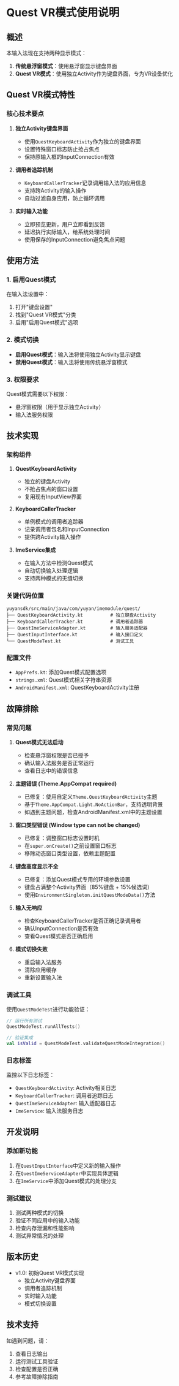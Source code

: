 # Quest VR模式使用说明

## 概述

本输入法现在支持两种显示模式：
1. **传统悬浮窗模式**：使用悬浮窗显示键盘界面
2. **Quest VR模式**：使用独立Activity作为键盘界面，专为VR设备优化

## Quest VR模式特性

### 核心技术要点

1. **独立Activity键盘界面**
   - 使用`QuestKeyboardActivity`作为独立的键盘界面
   - 设置特殊窗口标志防止抢占焦点
   - 保持原输入框的InputConnection有效

2. **调用者追踪机制**
   - `KeyboardCallerTracker`记录调用输入法的应用信息
   - 支持跨Activity的输入操作
   - 自动过滤自身应用，防止循环调用

3. **实时输入功能**
   - 立即预览更新，用户立即看到反馈
   - 延迟执行实际输入，给系统处理时间
   - 使用保存的InputConnection避免焦点问题

## 使用方法

### 1. 启用Quest模式

在输入法设置中：
1. 打开"键盘设置"
2. 找到"Quest VR模式"分类
3. 启用"启用Quest模式"选项

### 2. 模式切换

- **启用Quest模式**：输入法将使用独立Activity显示键盘
- **禁用Quest模式**：输入法将使用传统悬浮窗模式

### 3. 权限要求

Quest模式需要以下权限：
- 悬浮窗权限（用于显示独立Activity）
- 输入法服务权限

## 技术实现

### 架构组件

1. **QuestKeyboardActivity**
   - 独立的键盘Activity
   - 不抢占焦点的窗口设置
   - 复用现有InputView界面

2. **KeyboardCallerTracker**
   - 单例模式的调用者追踪器
   - 记录调用者包名和InputConnection
   - 提供跨Activity输入操作

3. **ImeService集成**
   - 在输入方法中检测Quest模式
   - 自动切换输入处理逻辑
   - 支持两种模式的无缝切换

### 关键代码位置

```
yuyansdk/src/main/java/com/yuyan/imemodule/quest/
├── QuestKeyboardActivity.kt          # 独立键盘Activity
├── KeyboardCallerTracker.kt          # 调用者追踪器
├── QuestImeServiceAdapter.kt         # 输入服务适配器
├── QuestInputInterface.kt            # 输入接口定义
└── QuestModeTest.kt                  # 测试工具
```

### 配置文件

- `AppPrefs.kt`: 添加Quest模式配置选项
- `strings.xml`: Quest模式相关字符串资源
- `AndroidManifest.xml`: QuestKeyboardActivity注册

## 故障排除

### 常见问题

1. **Quest模式无法启动**
   - 检查悬浮窗权限是否已授予
   - 确认输入法服务是否正常运行
   - 查看日志中的错误信息

2. **主题错误 (Theme.AppCompat required)**
   - 已修复：使用自定义`Theme.QuestKeyboardActivity`主题
   - 基于`Theme.AppCompat.Light.NoActionBar`，支持透明背景
   - 如遇到主题问题，检查AndroidManifest.xml中的主题设置

3. **窗口类型错误 (Window type can not be changed)**
   - 已修复：调整窗口标志设置时机
   - 在`super.onCreate()`之前设置窗口标志
   - 移除动态窗口类型设置，依赖主题配置

4. **键盘高度显示不全**
   - 已修复：添加Quest模式专用的环境参数设置
   - 键盘占满整个Activity界面（85%键盘 + 15%候选词）
   - 使用`EnvironmentSingleton.initQuestModeData()`方法

4. **输入无响应**
   - 检查KeyboardCallerTracker是否正确记录调用者
   - 确认InputConnection是否有效
   - 查看Quest模式是否正确启用

5. **模式切换失败**
   - 重启输入法服务
   - 清除应用缓存
   - 重新设置输入法

### 调试工具

使用`QuestModeTest`进行功能验证：

```kotlin
// 运行所有测试
QuestModeTest.runAllTests()

// 验证集成
val isValid = QuestModeTest.validateQuestModeIntegration()
```

### 日志标签

监控以下日志标签：
- `QuestKeyboardActivity`: Activity相关日志
- `KeyboardCallerTracker`: 调用者追踪日志
- `QuestImeServiceAdapter`: 输入适配器日志
- `ImeService`: 输入法服务日志

## 开发说明

### 添加新功能

1. 在`QuestInputInterface`中定义新的输入操作
2. 在`QuestImeServiceAdapter`中实现具体逻辑
3. 在`ImeService`中添加Quest模式的处理分支

### 测试建议

1. 测试两种模式的切换
2. 验证不同应用中的输入功能
3. 检查内存泄漏和性能影响
4. 测试异常情况的处理

## 版本历史

- v1.0: 初始Quest VR模式实现
  - 独立Activity键盘界面
  - 调用者追踪机制
  - 实时输入功能
  - 模式切换设置

## 技术支持

如遇到问题，请：
1. 查看日志输出
2. 运行测试工具验证
3. 检查配置是否正确
4. 参考故障排除指南
